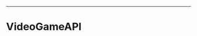 ---------------------------------------------------------------------------------------------
# VideoGameAPI
